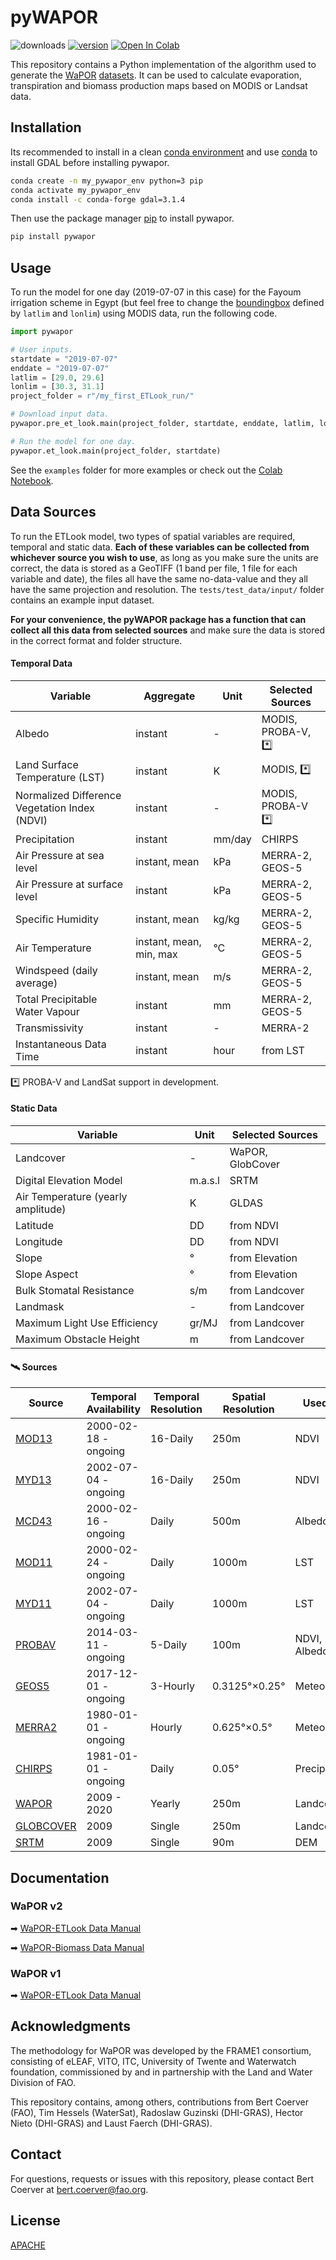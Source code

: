 # pyWAPOR
![downloads](https://img.shields.io/pypi/dw/pywapor) [![version](https://img.shields.io/pypi/v/pywapor)](https://pypi.org/project/pywapor/) [![Open In Colab](https://colab.research.google.com/assets/colab-badge.svg)](https://colab.research.google.com/drive/1YEsCN6GnMGvOzXT4YaJ_jeu58mGIhhMq?usp=sharing)


This repository contains a Python implementation of the algorithm used to generate the [WaPOR](http://www.fao.org/in-action/remote-sensing-for-water-productivity/en/) [datasets](https://wapor.apps.fao.org/home/WAPOR_2/1). It can be used to calculate evaporation, transpiration and biomass production maps based on MODIS or Landsat data.

## Installation

Its recommended to install in a clean [conda environment](https://docs.conda.io/projects/conda/en/latest/user-guide/concepts/environments.html) and use [conda](https://docs.conda.io/projects/conda/en/latest/user-guide/install/) to install GDAL before installing pywapor.

```bash
conda create -n my_pywapor_env python=3 pip
conda activate my_pywapor_env
conda install -c conda-forge gdal=3.1.4
```

Then use the package manager [pip](https://pip.pypa.io/en/stable/) to install pywapor.

```bash
pip install pywapor
```

## Usage

To run the model for one day (2019-07-07 in this case) for the Fayoum irrigation scheme in Egypt (but feel free to change the [boundingbox](http://bboxfinder.com) defined by `latlim` and `lonlim`) using MODIS data, run the following code. 

```python
import pywapor

# User inputs.
startdate = "2019-07-07"
enddate = "2019-07-07"
latlim = [29.0, 29.6]
lonlim = [30.3, 31.1]
project_folder = r"/my_first_ETLook_run/"

# Download input data.
pywapor.pre_et_look.main(project_folder, startdate, enddate, latlim, lonlim)

# Run the model for one day.
pywapor.et_look.main(project_folder, startdate)
```

See the `examples` folder for more examples or check out the [Colab Notebook](https://colab.research.google.com/drive/1YEsCN6GnMGvOzXT4YaJ_jeu58mGIhhMq?usp=sharing).

## Data Sources

To run the ETLook model, two types of spatial variables are required, temporal and static data. **Each of these variables can be collected from whichever source you wish to use**, as long as you make sure the units are correct, the data is stored as a GeoTIFF (1 band per file, 1 file for each variable and date), the files all have the same no-data-value and they all have the same projection and resolution. The `tests/test_data/input/` folder contains an example input dataset.

**For your convenience, the pyWAPOR package has a function that can collect all this data from selected sources** and make sure the data is stored in the correct format and folder structure.

#### Temporal Data
| Variable | Aggregate | Unit | Selected Sources |
| ------ | ------ | ------ | ------ |
| Albedo | instant | - | MODIS, PROBA-V, *️⃣ |
| Land Surface Temperature (LST) | instant  | K | MODIS, *️⃣ |
| Normalized Difference Vegetation Index (NDVI) | instant  | - | MODIS, PROBA-V *️⃣ |
| Precipitation | instant  | mm/day | CHIRPS |
| Air Pressure at sea level | instant, mean  | kPa | MERRA-2, GEOS-5 |
| Air Pressure at surface level | instant  | kPa | MERRA-2, GEOS-5 |
| Specific Humidity | instant, mean  | kg/kg | MERRA-2, GEOS-5 |
| Air Temperature | instant, mean, min, max  | °C | MERRA-2, GEOS-5 |
| Windspeed (daily average) | instant, mean  | m/s | MERRA-2, GEOS-5 |
| Total Precipitable Water Vapour | instant  | mm | MERRA-2, GEOS-5 |
| Transmissivity | instant  | - | MERRA-2 |
| Instantaneous Data Time | instant  | hour | from LST

*️⃣ PROBA-V and LandSat support in development.

#### Static Data
| Variable | Unit | Selected Sources |
| ------ | ------ | ------ |
Landcover | - | WaPOR, GlobCover
Digital Elevation Model | m.a.s.l | SRTM
Air Temperature (yearly amplitude) | K | GLDAS
Latitude | DD | from NDVI
Longitude | DD | from NDVI
Slope | ° | from Elevation
Slope Aspect | ° | from Elevation
Bulk Stomatal Resistance | s/m | from Landcover
Landmask | - | from Landcover
Maximum Light Use Efficiency | gr/MJ | from Landcover
Maximum Obstacle Height | m | from Landcover 

#### 🛰️ Sources
| Source | Temporal Availability | Temporal Resolution |Spatial Resolution | Used For |
| ------ | ------ | ------ | ------ | ------ |
|[MOD13](https://lpdaac.usgs.gov/products/mod13q1v006/) | 2000-02-18 - ongoing | 16-Daily |250m|NDVI|
|[MYD13](https://lpdaac.usgs.gov/products/myd13q1v006/) | 2002-07-04 - ongoing | 16-Daily |250m|NDVI|
|[MCD43](https://lpdaac.usgs.gov/products/mcd43a1v006/)|2000-02-16 - ongoing|Daily|500m|Albedo|
|[MOD11](https://lpdaac.usgs.gov/products/mod11a1v006/) | 2000-02-24 - ongoing | Daily | 1000m | LST |
|[MYD11](https://lpdaac.usgs.gov/products/myd11a1v006/)| 2002-07-04 - ongoing | Daily | 1000m | LST |
|[PROBAV](https://www.vito-eodata.be/collectioncatalogue/srv/eng/catalog.search#/metadata/urn:ogc:def:EOP:VITO:PROBAV_S5-TOC_100M_V001)|2014-03-11 - ongoing|5-Daily|100m|NDVI, Albedo|
| [GEOS5](https://geos5.org) | 2017-12-01 - ongoing | 3-Hourly |0.3125°×0.25° | Meteo |
| [MERRA2](https://gmao.gsfc.nasa.gov/reanalysis/MERRA-2/) | 1980-01-01 - ongoing | Hourly | 0.625°×0.5° | Meteo | 
| [CHIRPS](https://www.chc.ucsb.edu/data/chirps) |  1981-01-01 - ongoing | Daily | 0.05° | Precipitation |
| [WAPOR](https://wapor.apps.fao.org/catalog/WAPOR_2/1/L1_LCC_A) | 2009 - 2020 | Yearly |250m | Landcover |
| [GLOBCOVER](http://due.esrin.esa.int/page_globcover.php) | 2009 | Single| 250m | Landcover |
| [SRTM](https://srtm.csi.cgiar.org) | 2009 | Single | 90m | DEM |

## Documentation
### WaPOR v2
➡ [WaPOR-ETLook Data Manual](https://bitbucket.org/cioapps/wapor-et-look/downloads/FRAME_ET_v2_data_manual_finaldraft_v2.2.pdf)

➡ [WaPOR-Biomass Data Manual](https://bitbucket.org/cioapps/wapor-et-look/downloads/FRAME_NPP_v2_data_manual_finaldraft_v2.2.pdf)

### WaPOR v1
➡ [WaPOR-ETLook Data Manual](https://bitbucket.org/cioapps/wapor-et-look/raw/9ec88e56769f49722c2d1165bb34547f5842b811/Docs/WaPOR_ET_data_manual_finaldraft-v1.2-for-distribution.pdf)

## Acknowledgments
The methodology for WaPOR was developed by the FRAME1 consortium, consisting of eLEAF, VITO, ITC, University of Twente and Waterwatch foundation, commissioned by and in partnership with the Land and Water Division of FAO. 

This repository contains, among others, contributions from Bert Coerver (FAO), Tim Hessels (WaterSat), Radoslaw Guzinski (DHI-GRAS), Hector Nieto (DHI-GRAS) and Laust Faerch (DHI-GRAS).

## Contact
For questions, requests or issues with this repository, please contact Bert Coerver at [bert.coerver@fao.org](mailto:bert.coerver@fao.org).

## License
[APACHE](https://bitbucket.org/cioapps/wapor-et-look/src/dev/LICENSE)
